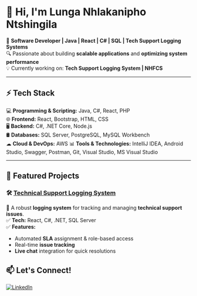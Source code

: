 # 👋 Hi, I'm Lunga Nhlakanipho Ntshingila  

🚀 **Software Developer | Java | React | C# | SQL | Tech Support Logging Systems**  
🔍 Passionate about building **scalable applications** and **optimizing system performance**  
💡 Currently working on: **Tech Support Logging System | NHFCS**  
<!--📫 Connect with me on **[LinkedIn](your-linkedin-url)**  -->

---

## ⚡ Tech Stack  
💻 **Programming & Scripting:** Java, C#, React, PHP  
🌐 **Frontend:** React, Bootstrap, HTML, CSS  
🖥 **Backend:** C#, .NET Core, Node.js  
🛢 **Databases:** SQL Server, PostgreSQL, MySQL Workbench  
☁ **Cloud & DevOps:** AWS
📊 **Tools & Technologies:** IntelliJ IDEA, Android Studio, Swagger, Postman, Git, Visual Studio, MS Visual Studio  

---

## 📌 Featured Projects  
### 🛠 [Technical Support Logging System](https://github.com/your-repo-link)
🚀 A robust **logging system** for tracking and managing **technical support issues**.  
✅ **Tech:** React, C#, .NET, SQL Server  
✅ **Features:**
- Automated **SLA** assignment & role-based access  
- Real-time **issue tracking**  
- **Live chat** integration for quick resolutions  
## 📫 Let's Connect!  
[![LinkedIn](https://img.shields.io/badge/LinkedIn-Connect-blue?style=for-the-badge&logo=linkedin)](www.linkedin.com/in/lunga-ntshingila-9854742a9)  
<!--[![GitHub](https://img.shields.io/badge/GitHub-Follow-black?style=for-the-badge&logo=github)](your-github-url)  -->
<!-- [![Portfolio](https://img.shields.io/badge/Portfolio-View-red?style=for-the-badge)](your-portfolio-url)  -->


<!---
gitLunga/gitLunga is a ✨ special ✨ repository because its `README.md` (this file) appears on your GitHub profile.
You can click the Preview link to take a look at your changes.
--->

